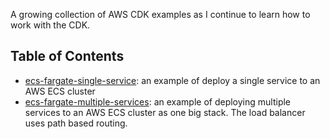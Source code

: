 A growing collection of AWS CDK examples as I continue to learn how to work with the CDK.

## Table of Contents

* [ecs-fargate-single-service](https://github.com/kissmygritts/aws-cdk-examples/tree/master/ecs-fargate-single-service): an example of deploy a single service to an AWS ECS cluster
* [ecs-fargate-multiple-services](https://github.com/kissmygritts/aws-cdk-examples/tree/master/ecs-fargate-multiple-services): an example of deploying multiple services to an AWS ECS cluster as one big stack. The load balancer uses path based routing.